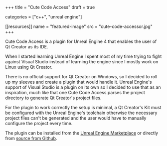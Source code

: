 +++
title = "Cute Code Access"
draft = true

categories = ["c++", "unreal engine"]


[[resources]]
    name = "featured-image"
    src = "cute-code-accessor.jpg"
+++

Cute Code Access is a plugin for Unreal Engine 4 that enables the user of Qt Creator as its IDE.

When I started learning Unreal Engine I spent most of my time trying to fight against Visual Studio instead of learning the engine since I mostly work on Linux using Qt Creator.

There is no official support for Qt Creator on Windows, so I decided to roll up my sleeves and create a plugin that would handle it.
Unreal Engine's support of Visual Studio is a plugin on its own so I decided to use that as an inspiration, much like that one Cute Code Access parses the project directory to generate Qt Creator's project files.

For the plugin to work correctly the setup is minimal, a Qt Creator's Kit must be configured with the Unreal Engine's toolchain otherwise the necessary project files can't be generated and the user would have to manually configure the project every time.

The plugin can be installed from the [Unreal Engine Marketplace](0) or directly from [source from Github](1).

[0]: https://www.unrealengine.com/marketplace/en-US/cute-code-accessor
[1]: https://github.com/silvanocerza/CuteCodeAccess